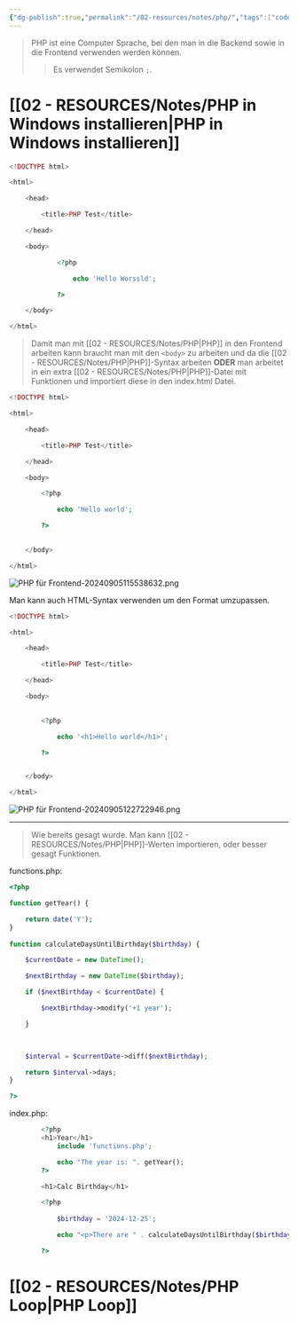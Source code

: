 ```yaml
---
{"dg-publish":true,"permalink":"/02-resources/notes/php/","tags":["code/PHP","empty"],"noteIcon":"","updated":"2025-08-26T16:35:06.000+02:00"}
---
```


>PHP ist eine Computer Sprache, bei den man in die Backend sowie in die Frontend verwenden werden können.
>>Es verwendet Semikolon `;`.

# [[02 - RESOURCES/Notes/PHP in Windows installieren\|PHP in Windows installieren]]

```PHP
<!DOCTYPE html>

<html>

    <head>

        <title>PHP Test</title>

    </head>

    <body>

            <?php

                echo 'Hello Worssld';

            ?>

    </body>

</html>
```


>Damit man mit [[02 - RESOURCES/Notes/PHP\|PHP]] in den Frontend arbeiten kann braucht man mit den `<body>` zu arbeiten und da die [[02 - RESOURCES/Notes/PHP\|PHP]]-Syntax arbeiten **ODER** man arbeitet in ein extra [[02 - RESOURCES/Notes/PHP\|PHP]]-Datei mit Funktionen und importiert diese in den index.html Datei.

```php
<!DOCTYPE html>

<html>

    <head>

        <title>PHP Test</title>

    </head>

    <body>

        <?php

            echo 'Hello world';

        ?>
  

    </body>

</html>
```
![PHP für Frontend-20240905115538632.png](/img/user/02%20-%20RESOURCES/Files/IMG/PHP%20f%C3%BCr%20Frontend-20240905115538632.png)

Man kann auch HTML-Syntax verwenden um den Format umzupassen.
```php
<!DOCTYPE html>

<html>

    <head>

        <title>PHP Test</title>

    </head>

    <body>
  

        <?php

            echo '<h1>Hello world</h1>';

        ?>


    </body>

</html>
```

![PHP für Frontend-20240905122722946.png](/img/user/02%20-%20RESOURCES/Files/IMG/PHP%20f%C3%BCr%20Frontend-20240905122722946.png)

___
>Wie bereits gesagt wurde. Man kann [[02 - RESOURCES/Notes/PHP\|PHP]]-Werten importieren, oder besser gesagt Funktionen.

functions.php:
```php
<?php

function getYear() {

    return date('Y');
}
  
function calculateDaysUntilBirthday($birthday) {

    $currentDate = new DateTime();

    $nextBirthday = new DateTime($birthday);

    if ($nextBirthday < $currentDate) {

        $nextBirthday->modify('+1 year');

    }

  

    $interval = $currentDate->diff($nextBirthday);

    return $interval->days;
}

?>
```

index.php:
```php
        <?php
        <h1>Year</h1>
            include 'functions.php';

            echo "The year is: ". getYear();
        ?>

        <h1>Calc Birthday</h1>

        <?php
        
            $birthday = '2024-12-25';

            echo "<p>There are " . calculateDaysUntilBirthday($birthday) . " days left until your next birthday!</p>";

        ?>
```

# [[02 - RESOURCES/Notes/PHP Loop\|PHP Loop]]